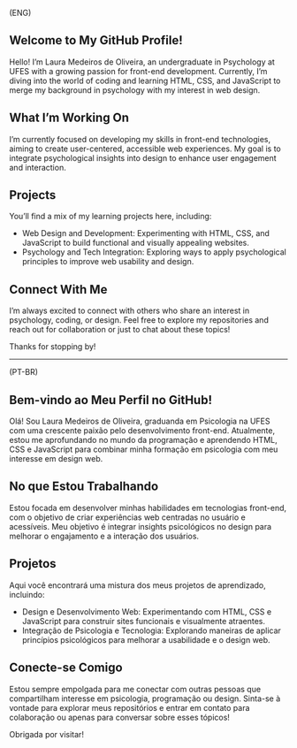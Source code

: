 (ENG)

Welcome to My GitHub Profile!
-
Hello! I’m Laura Medeiros de Oliveira, an undergraduate in Psychology at UFES with a growing passion for front-end development. Currently, I’m diving into the world of coding and learning HTML, CSS, and JavaScript to merge my background in psychology with my interest in web design.

What I’m Working On
-
I’m currently focused on developing my skills in front-end technologies, aiming to create user-centered, accessible web experiences. My goal is to integrate psychological insights into design to enhance user engagement and interaction.

Projects
-
You’ll find a mix of my learning projects here, including:

- Web Design and Development: Experimenting with HTML, CSS, and JavaScript to build functional and visually appealing websites.
- Psychology and Tech Integration: Exploring ways to apply psychological principles to improve web usability and design.

Connect With Me
-
I’m always excited to connect with others who share an interest in psychology, coding, or design. Feel free to explore my repositories and reach out for collaboration or just to chat about these topics!

Thanks for stopping by!

________

(PT-BR)

Bem-vindo ao Meu Perfil no GitHub!
-
Olá! Sou Laura Medeiros de Oliveira, graduanda em Psicologia na UFES com uma crescente paixão pelo desenvolvimento front-end. Atualmente, estou me aprofundando no mundo da programação e aprendendo HTML, CSS e JavaScript para combinar minha formação em psicologia com meu interesse em design web.

No que Estou Trabalhando
-
Estou focada em desenvolver minhas habilidades em tecnologias front-end, com o objetivo de criar experiências web centradas no usuário e acessíveis. Meu objetivo é integrar insights psicológicos no design para melhorar o engajamento e a interação dos usuários.

Projetos
-
Aqui você encontrará uma mistura dos meus projetos de aprendizado, incluindo:

- Design e Desenvolvimento Web: Experimentando com HTML, CSS e JavaScript para construir sites funcionais e visualmente atraentes.
- Integração de Psicologia e Tecnologia: Explorando maneiras de aplicar princípios psicológicos para melhorar a usabilidade e o design web.

Conecte-se Comigo
-
Estou sempre empolgada para me conectar com outras pessoas que compartilham interesse em psicologia, programação ou design. Sinta-se à vontade para explorar meus repositórios e entrar em contato para colaboração ou apenas para conversar sobre esses tópicos!

Obrigada por visitar!
<!--
**OliveLaura/OliveLaura** is a ✨ _special_ ✨ repository because its `README.md` (this file) appears on your GitHub profile.

Here are some ideas to get you started:

- 🔭 I’m currently working on ...
- 🌱 I’m currently learning ...
- 👯 I’m looking to collaborate on ...
- 🤔 I’m looking for help with ...
- 💬 Ask me about ...
- 📫 How to reach me: ...
- 😄 Pronouns: ...
- ⚡ Fun fact: ...
-->
